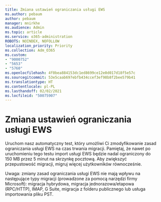 ```yaml
---
title: Zmiana ustawień ograniczania usługi EWS
ms.author: pebaum
author: pebaum
manager: mnirkhe
ms.audience: Admin
ms.topic: article
ms.service: o365-administration
ROBOTS: NOINDEX, NOFOLLOW
localization_priority: Priority
ms.collection: Adm_O365
ms.custom:
- "9000752"
- "5653"
- "5760"
ms.openlocfilehash: 4f0bea884153dc1ed8699ce12e0d017d18f5e57c
ms.sourcegitcommit: 53e5caab697ebfb434ccef3ef98b8f2bee579b41
ms.translationtype: HT
ms.contentlocale: pl-PL
ms.lasthandoff: 02/02/2021
ms.locfileid: "50075907"
---
```

# <a name="changing-ews-throttling-settings"></a>Zmiana ustawień ograniczania usługi EWS

Uruchom nasz automatyczny test, który umożliwi Ci zmodyfikowanie zasad ograniczania usługi EWS na czas trwania migracji. Pamiętaj, że nawet po uruchomieniu tego testu import usługi EWS będzie nadal ograniczony do 150 MB przez 5 minut na skrzynkę pocztową. Aby zwiększyć przepustowość migracji, migruj więcej użytkowników równocześnie.

Uwaga: zmiany zasad ograniczania usługi EWS nie mają wpływu na następujące typy migracji (prowadzone za pomocą narzędzi firmy Microsoft): migracja hybrydowa, migracja jednorazowa/etapowa (RPC/HTTP), IMAP, G Suite, migracja z folderu publicznego lub usługa importowania pliku PST.